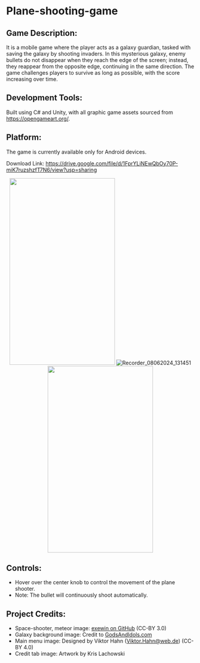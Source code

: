 # Plane-shooting-game

## Game Description:
It is a mobile game where the player acts as a galaxy guardian, tasked with saving the galaxy by shooting invaders. In this mysterious galaxy, enemy bullets do not disappear when they reach the edge of the screen; instead, they reappear from the opposite edge, continuing in the same direction. The game challenges players to survive as long as possible, with the score increasing over time. 

## Development Tools:
Built using C# and Unity, with all graphic game assets sourced from https://opengameart.org/.

## Platform:
The game is currently available only for Android devices.

Download Link: https://drive.google.com/file/d/1FprYLiNEwQbOy70P-miK7ruzshzfT7N6/view?usp=sharing

<div align="center">
  
 <img width="282" height="500" src="https://github.com/Locus-Wong/Plane-shooting-game/assets/125144955/425d09fd-7948-4cc2-a18a-eaaa99e89d35">   ![Recorder_08062024_131451](https://github.com/Locus-Wong/Plane-shooting-game/assets/125144955/b14209dc-2d09-4f40-9972-d0b5746aaf13)
<img width="282" height="500" src="https://github.com/Locus-Wong/Plane-shooting-game/assets/125144955/fcae2c24-c6df-42cf-9f86-3ac8bc264765">
</div>

## Controls:
- Hover over the center knob to control the movement of the plane shooter.
- Note: The bullet will continuously shoot automatically.

## Project Credits:

- Space-shooter, meteor image: [exewin on GitHub](https://github.com/exewin) (CC-BY 3.0)
- Galaxy background image: Credit to [GodsAndIdols.com](http://www.GodsAndIdols.com)
- Main menu image: Designed by Viktor Hahn (Viktor.Hahn@web.de) (CC-BY 4.0)
- Credit tab image: Artwork by Kris Lachowski

